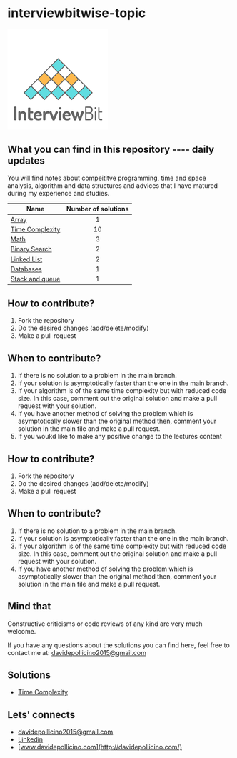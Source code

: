 # interviewbitwise-topic

![Interviewbit](images/logo.png)


## What you can find in this repository  ---- daily updates

You will find notes about compeititve programming, time and space analysis, algorithm and data structures and advices that I have matured during my experience and studies. 

|    Name  | Number of solutions |
|----------|:----------------:|
|[Array](array/README.md)|1|
|[Time Complexity](time-complexity/README.md)|10|
|[Math](math/README.md)|3|
|[Binary Search](binary-search/README.md)|2|
|[Linked List](linked-list/README.md)|2|
|[Databases](databases/README.md)|1|
|[Stack and queue](stack-and-queue/README.md)|1|


## How to contribute?
1. Fork the repository
2. Do the desired changes (add/delete/modify)
3. Make a pull request

## When to contribute?
1. If there is no solution to a problem in the main branch.
2. If your solution is asymptotically faster than the one in the main branch.
3. If your algorithm is of the same time complexity but with reduced code size. In this case, comment out the original solution and make a pull request with your solution.
4. If you have another method of solving the problem which is asymptotically slower than the original method then, comment your solution in the main file and make a pull request.
5. If you woukd like to make any positive change to the lectures content

## How to contribute?
1. Fork the repository
2. Do the desired changes (add/delete/modify)
3. Make a pull request

## When to contribute?
1. If there is no solution to a problem in the main branch.
2. If your solution is asymptotically faster than the one in the main branch.
3. If your algorithm is of the same time complexity but with reduced code size. In this case, comment out the original solution and make a pull request with your solution.
4. If you have another method of solving the problem which is asymptotically slower than the original method then, comment your solution in the main file and make a pull request.

## Mind that
Constructive criticisms or code reviews of any kind are very much welcome.

If you have any questions about the solutions you can find here, feel free to contact me at: [davidepollicino2015@gmail.com](mailto:davidepollicino2015@gmail.com?subject=[GitHub]%20BitwiseRepo)

## Solutions

* [Time Complexity](time-complexity/time-complexity.md)

## Lets' connects

* [davidepollicino2015@gmail.com](mailto:davidepollicino2015@gmail.com?subject=[GitHub]%20CompetitiveProgrammigGuide)
* [Linkedin](https://www.linkedin.com/in/davidepollicino7/)
* [www.davidepollicino.com](http://davidepollicino.com/)


